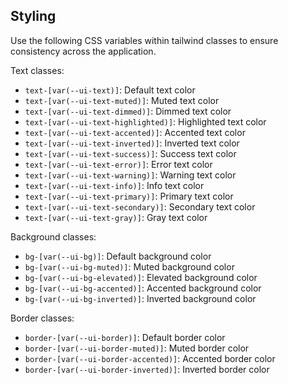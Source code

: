 ## Styling

Use the following CSS variables within tailwind classes to ensure consistency across the application.

Text classes:

- `text-[var(--ui-text)]`: Default text color
- `text-[var(--ui-text-muted)]`: Muted text color
- `text-[var(--ui-text-dimmed)]`: Dimmed text color
- `text-[var(--ui-text-highlighted)]`: Highlighted text color
- `text-[var(--ui-text-accented)]`: Accented text color
- `text-[var(--ui-text-inverted)]`: Inverted text color
- `text-[var(--ui-text-success)]`: Success text color
- `text-[var(--ui-text-error)]`: Error text color
- `text-[var(--ui-text-warning)]`: Warning text color
- `text-[var(--ui-text-info)]`: Info text color
- `text-[var(--ui-text-primary)]`: Primary text color
- `text-[var(--ui-text-secondary)]`: Secondary text color
- `text-[var(--ui-text-gray)]`: Gray text color

Background classes:

- `bg-[var(--ui-bg)]`: Default background color
- `bg-[var(--ui-bg-muted)]`: Muted background color
- `bg-[var(--ui-bg-elevated)]`: Elevated background color
- `bg-[var(--ui-bg-accented)]`: Accented background color
- `bg-[var(--ui-bg-inverted)]`: Inverted background color

Border classes:

- `border-[var(--ui-border)]`: Default border color
- `border-[var(--ui-border-muted)]`: Muted border color
- `border-[var(--ui-border-accented)]`: Accented border color
- `border-[var(--ui-border-inverted)]`: Inverted border color
